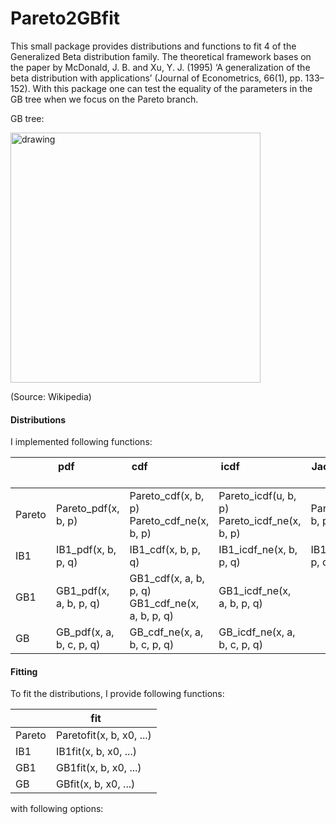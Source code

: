 # Pareto2GBfit

This small package provides distributions and functions to fit 4 of the
Generalized Beta distribution family. The theoretical framework bases on
the paper by McDonald, J. B. and Xu, Y. J. (1995) ‘A generalization of
the beta distribution with applications’ (Journal of Econometrics,
66(1), pp. 133–152). With this package one can test the equality of the
parameters in the GB tree when we focus on the Pareto branch.

GB tree: 

<img src="GBtree.jpg" alt="drawing" width="400"/>

(Source: Wikipedia)



#### Distributions

I implemented following functions:

|        	| pdf &nbsp; &nbsp; &nbsp; &nbsp; &nbsp; &nbsp; &nbsp; &nbsp; &nbsp; &nbsp; &nbsp; &nbsp; &nbsp; &nbsp; &nbsp; &nbsp;   	| cdf &nbsp; &nbsp; &nbsp; &nbsp; &nbsp; &nbsp; &nbsp; &nbsp; &nbsp; &nbsp; &nbsp; &nbsp; &nbsp; &nbsp; &nbsp; &nbsp; &nbsp; &nbsp; &nbsp; &nbsp; | icdf &nbsp; &nbsp; &nbsp; &nbsp; &nbsp; &nbsp; &nbsp; &nbsp; &nbsp; &nbsp; &nbsp; &nbsp; &nbsp; &nbsp; &nbsp; &nbsp; &nbsp; &nbsp; &nbsp; &nbsp; | Jacobian &nbsp; &nbsp; &nbsp; &nbsp; &nbsp; &nbsp; &nbsp; &nbsp; | Hessian &nbsp; &nbsp; &nbsp; &nbsp; &nbsp; &nbsp; &nbsp; &nbsp; &nbsp; &nbsp; 	|
|--------	|--------------------------	|--------------------------------------------------	|----------------------------------------------	|---------------------	|----------------------	|
| Pareto 	| Pareto_pdf(x, b, p)      	| Pareto_cdf(x, b, p) Pareto_cdf_ne(x, b, p)       	| Pareto_icdf(u, b, p) Pareto_icdf_ne(x, b, p) 	| Pareto_jac(x, b, p) 	| Pareto_hess(x, b, p) 	|
| IB1    	| IB1_pdf(x, b, p, q)      	| IB1_cdf(x, b, p, q)                              	| IB1_icdf_ne(x, b, p, q)                      	| IB1_jac(x, b, p, q) 	|                      	|
| GB1    	| GB1_pdf(x, a, b, p, q)   	| GB1_cdf(x, a, b, p, q) GB1_cdf_ne(x, a, b, p, q) 	| GB1_icdf_ne(x, a, b, p, q)                   	|                     	|                      	|
| GB     	| GB_pdf(x, a, b, c, p, q) 	| GB_cdf_ne(x, a, b, c, p, q)                      	| GB_icdf_ne(x, a, b, c, p, q)                 	|                     	|                      	|

#### Fitting

To fit the distributions, I provide following functions:

|        	| fit  &nbsp; &nbsp; &nbsp; |
|--------	|--------------------------	|
| Pareto 	| Paretofit(x, b, x0, ...) 	|
| IB1    	| IB1fit(x, b, x0, ...)    	|
| GB1    	| GB1fit(x, b, x0, ...)    	|
| GB     	| GBfit(x, b, x0, ...)     	|

with following options:
